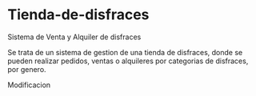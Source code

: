 # Tienda-de-disfraces
Sistema de Venta y Alquiler de disfraces


Se trata de un sistema de gestion de una tienda de disfraces, donde se pueden realizar pedidos, ventas o alquileres por categorias de disfraces, por genero.

Modificacion
